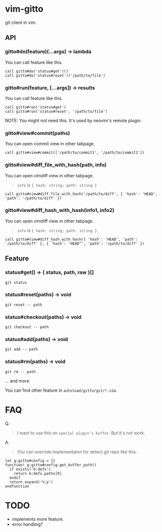# vim-gitto
git client in vim.

## API

### gitto#do(feature)(...args) -> lambda
You can call feature like this.

```
call gitto#do('status#get')()
call gitto#do('status#reset')('/path/to/file')
```

### gitto#run(feature, [...args]) -> results
You can call feature like this.

```
call gitto#run('status#get')
call gitto#run('status#reset', '/path/to/file')
```

NOTE: You might not need this. It's used by neovim's remote plugin.

### gitto#view#commit(paths)
You can open commit view in other tabpage.

```
call gitto#view#commit(['/path/to/commit1', '/path/to/commit2'])
```

### gitto#view#diff_file_with_hash(path, info)
You can open vimdiff view in other tabpage.

> `info` is `{ hash: string; path: string }`

```
call gitto#view#diff_file_with_hash('/path/to/diff', { 'hash': 'HEAD', 'path': '/path/to/diff' })
```

### gitto#view#diff_hash_with_hash(info1, info2)
You can open vimdiff view in other tabpage.

> `info` is `{ hash: string; path: string }`

```
call gitto#view#diff_hash_with_hash({ 'hash': 'HEAD', 'path': '/path/to/diff' }, { 'hash': 'HEAD^', 'path': '/path/to/diff' })
```

## Feature

### status#get() -> { status, path, raw }[]
`git status`

### status#reset(paths) -> void
`git reset -- path`

### status#checkout(paths) -> void
`git checkout -- path`


### status#add(paths) -> void
`git add -- path`

### status#rm(paths) -> void
`git rm -- path`

... and more.

You can find other feature in `autoload/gitto/git/*.vim`.

# FAQ

Q.
> I want to use this on `special plugin's buffer`. But it's not work.

A.
> You can override implementaion for detect git repo like this.
```
let g:gitto#config = {}
function! g:gitto#config.get_buffer_path()
  if exists('b:defx')
    return b:defx.paths[0]
  endif
  return expand('%:p')
endfunction
```
# TODO
- implements more feature.
- error handling?

